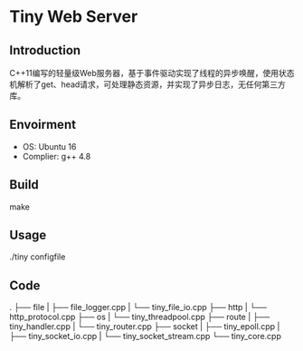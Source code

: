 # Tiny Web Server

## Introduction  
C++11编写的轻量级Web服务器，基于事件驱动实现了线程的异步唤醒，使用状态机解析了get、head请求，可处理静态资源，并实现了异步日志，无任何第三方库。

## Envoirment  
* OS: Ubuntu 16  
* Complier: g++ 4.8  
  
## Build  
make

## Usage  
 ./tiny configfile  

## Code  
.
├── file
|   ├── file_logger.cpp
|   └── tiny_file_io.cpp
├── http
|   └── http_protocol.cpp
├── os
|   └── tiny_threadpool.cpp
├── route
|   ├── tiny_handler.cpp
|   └── tiny_router.cpp
├── socket
|   ├── tiny_epoll.cpp
|   ├── tiny_socket_io.cpp
|   └── tiny_socket_stream.cpp
└── tiny_core.cpp
